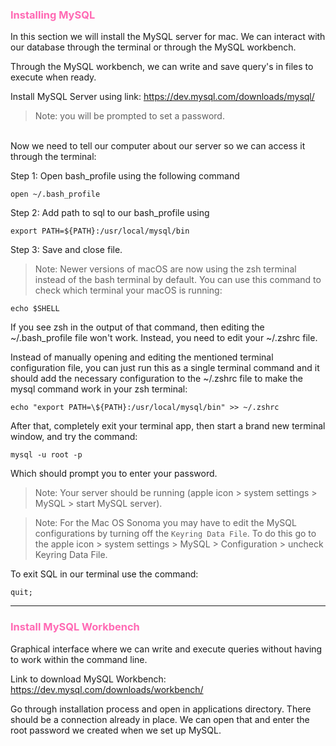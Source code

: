 ### <span style="color:hotpink">Installing MySQL</span>

In this section we will install the MySQL server for mac. We can interact with
our database through the terminal or through the MySQL workbench.

Through the MySQL workbench, we can write and save query's in files to execute
when ready.

Install MySQL Server using link: https://dev.mysql.com/downloads/mysql/

> Note: you will be prompted to set a password.

\
Now we need to tell our computer about our server so we can access it through the
terminal:

Step 1: Open bash_profile using the following command

```terminal
open ~/.bash_profile
```

Step 2: Add path to sql to our bash_profile using

```
export PATH=${PATH}:/usr/local/mysql/bin
```

Step 3: Save and close file.

> Note: Newer versions of macOS are now using the zsh terminal instead of the
> bash terminal by default. You can use this command to check which terminal
> your macOS is running:

```terminal
echo $SHELL
```

If you see zsh in the output of that command, then editing the ~/.bash_profile
file won't work. Instead, you need to edit your ~/.zshrc file.

Instead of manually opening and editing the mentioned terminal configuration
file, you can just run this as a single terminal command and it should add the
necessary configuration to the ~/.zshrc file to make the mysql command work in
your zsh terminal:

```terminal
echo "export PATH=\${PATH}:/usr/local/mysql/bin" >> ~/.zshrc
```

After that, completely exit your terminal app, then start a brand new terminal
window, and try the command:

```terminal
mysql -u root -p
```

Which should prompt you to enter your password.

> Note: Your server should be running (apple icon > system settings > MySQL >
> start MySQL server).

> Note: For the Mac OS Sonoma you may have to edit the MySQL configurations by
> turning off the `Keyring Data File`. To do this go to the apple icon > system
> settings > MySQL > Configuration > uncheck Keyring Data File.

To exit SQL in our terminal use the command:

```terminal
quit;
```

---

### <span style="color:hotpink">Install MySQL Workbench</span>

Graphical interface where we can write and execute queries without having to
work within the command line.

Link to download MySQL Workbench: https://dev.mysql.com/downloads/workbench/

Go through installation process and open in applications directory. There should
be a connection already in place. We can open that and enter the root password
we created when we set up MySQL.
